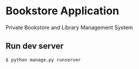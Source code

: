 # Bookstore Application
Private Bookstore and Library Management System

## Run dev server

    $ python manage.py runserver
